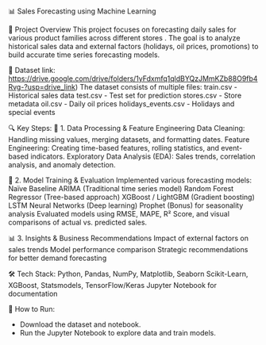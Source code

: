 📊 Sales Forecasting using Machine Learning

📝 Project Overview
This project focuses on forecasting daily sales for various product families across different stores . The goal is to analyze historical sales data and external factors (holidays, oil prices, promotions) to build accurate time series forecasting models.

📂 Dataset
link: https://drive.google.com/drive/folders/1yFdxmfq1qldBYQzJMmKZb88O9fb4Rvg-?usp=drive_link)
The dataset consists of multiple files:
train.csv - Historical sales data
test.csv - Test set for prediction
stores.csv - Store metadata
oil.csv - Daily oil prices
holidays_events.csv - Holidays and special events

🔍 Key Steps:
📌 1. Data Processing & Feature Engineering
Data Cleaning: Handling missing values, merging datasets, and formatting dates.
Feature Engineering: Creating time-based features, rolling statistics, and event-based indicators.
Exploratory Data Analysis (EDA): Sales trends, correlation analysis, and anomaly detection.

🤖 2. Model Training & Evaluation
Implemented various forecasting models:
Naïve Baseline
ARIMA (Traditional time series model)
Random Forest Regressor (Tree-based approach)
XGBoost / LightGBM (Gradient boosting)
LSTM Neural Networks (Deep learning)
Prophet (Bonus) for seasonality analysis
Evaluated models using RMSE, MAPE, R² Score, and visual comparisons of actual vs. predicted sales.

📊 3. Insights & Business Recommendations
Impact of external factors on sales trends
Model performance comparison
Strategic recommendations for better demand forecasting

🛠️ Tech Stack:
Python, Pandas, NumPy, Matplotlib, Seaborn
Scikit-Learn, XGBoost, Statsmodels, TensorFlow/Keras
Jupyter Notebook for documentation

🚀 How to Run:
* Download the dataset and notebook.
* Run the Jupyter Notebook to explore data and train models.
